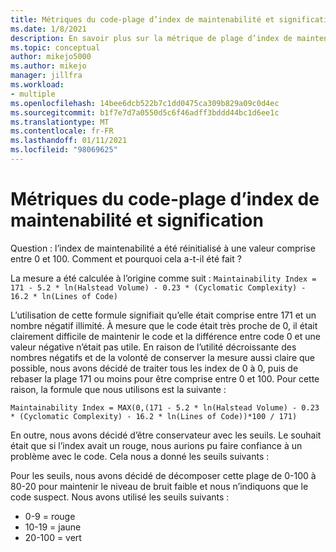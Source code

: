 ```yaml
---
title: Métriques du code-plage d’index de maintenabilité et signification
ms.date: 1/8/2021
description: En savoir plus sur la métrique de plage d’index de maintenabilité pour les métriques du code dans Visual Studio.
ms.topic: conceptual
author: mikejo5000
ms.author: mikejo
manager: jillfra
ms.workload:
- multiple
ms.openlocfilehash: 14bee6dcb522b7c1dd0475ca309b829a09c0d4ec
ms.sourcegitcommit: b1f7e7d7a0550d5c6f46adff3bddd44bc1d6ee1c
ms.translationtype: MT
ms.contentlocale: fr-FR
ms.lasthandoff: 01/11/2021
ms.locfileid: "98069625"
---
```

# <a name="code-metrics---maintainability-index-range-and-meaning"></a>Métriques du code-plage d’index de maintenabilité et signification

Question : l’index de maintenabilité a été réinitialisé à une valeur comprise entre 0 et 100. Comment et pourquoi cela a-t-il été fait ?

La mesure a été calculée à l’origine comme suit : `Maintainability Index = 171 - 5.2 * ln(Halstead Volume) - 0.23 * (Cyclomatic Complexity) - 16.2 * ln(Lines of Code)`

L’utilisation de cette formule signifiait qu’elle était comprise entre 171 et un nombre négatif illimité.  À mesure que le code était très proche de 0, il était clairement difficile de maintenir le code et la différence entre code 0 et une valeur négative n’était pas utile.  En raison de l’utilité décroissante des nombres négatifs et de la volonté de conserver la mesure aussi claire que possible, nous avons décidé de traiter tous les index de 0 à 0, puis de rebaser la plage 171 ou moins pour être comprise entre 0 et 100. Pour cette raison, la formule que nous utilisons est la suivante :

   `Maintainability Index = MAX(0,(171 - 5.2 * ln(Halstead Volume) - 0.23 * (Cyclomatic Complexity) - 16.2 * ln(Lines of Code))*100 / 171)`

En outre, nous avons décidé d’être conservateur avec les seuils.  Le souhait était que si l’index avait un rouge, nous aurions pu faire confiance à un problème avec le code.  Cela nous a donné les seuils suivants :

Pour les seuils, nous avons décidé de décomposer cette plage de 0-100 à 80-20 pour maintenir le niveau de bruit faible et nous n’indiquons que le code suspect. Nous avons utilisé les seuils suivants :

- 0-9 = rouge
- 10-19 = jaune
- 20-100 = vert
